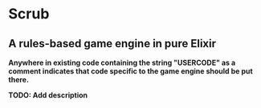 # Scrub
## A rules-based game engine in pure Elixir

**Anywhere in existing code containing the string "USERCODE" as a comment
indicates that code specific to the game engine should be put there.**

**TODO: Add description**
